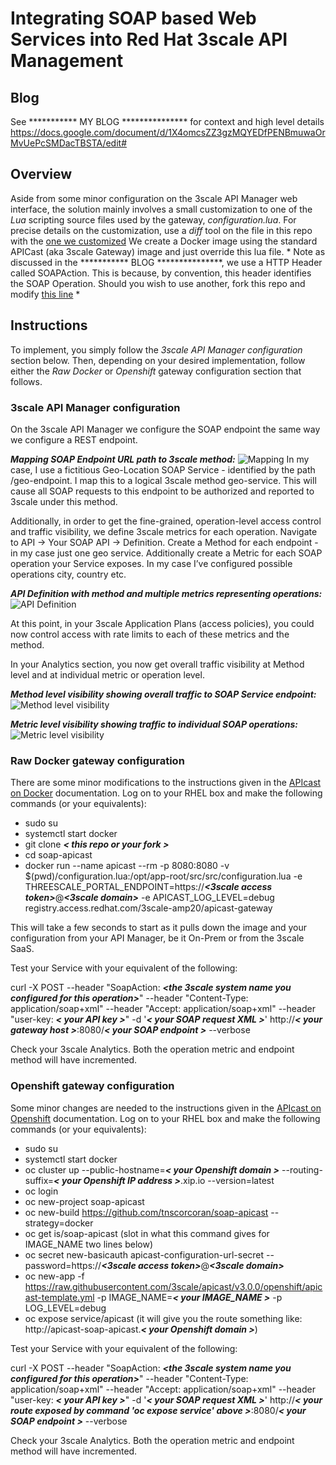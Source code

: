 # Integrating SOAP based Web Services into Red Hat 3scale API Management

## Blog
See ***********         MY BLOG         *************** for context and high level details     https://docs.google.com/document/d/1X4omcsZZ3gzMQYEDfPENBmuwaOrMvUePcSMDacTBSTA/edit#

## Overview
Aside from some minor configuration on the 3scale API Manager web interface, the solution mainly involves a small customization to one of the *Lua* scripting source files used by the gateway, *configuration.lua*. For precise details on the customization, use a *diff* tool on the file in this repo with the [one we customized](https://github.com/3scale/apicast/blob/master/apicast/src/configuration.lua) 
We create a Docker image using the standard APICast (aka 3scale Gateway) image and just override this lua file. * Note as discussed in the ***********          BLOG         ***************, we use a HTTP Header called SOAPAction. This is because, by convention, this header identifies the SOAP Operation. Should you wish to use another, fork this repo and modify [this line](https://github.com/tnscorcoran/soap-apicast/blob/master/configuration.lua#L200) *

## Instructions
To implement, you simply follow the *3scale API Manager configuration* section below. Then, depending on your desired implementation, follow either the *Raw Docker* or *Openshift* gateway configuration section that follows.  

### 3scale API Manager configuration
On the 3scale API Manager we configure the SOAP endpoint the same way we configure a REST endpoint.

**_Mapping SOAP Endpoint URL path to 3scale method:_**
![Mapping](https://raw.githubusercontent.com/tnscorcoran/soap-apicast/master/_images/1-Mapping.png)
In my case, I use a fictitious Geo-Location SOAP Service - identified by the path /geo-endpoint. I map this to a logical 3scale method geo-service. This will cause all SOAP requests to this endpoint to be authorized and reported to 3scale under this method.

Additionally, in order to get the fine-grained, operation-level access control and traffic visibility, we define 3scale metrics for each operation. Navigate to API -> Your SOAP API -> Definition. Create a Method for each endpoint - in my case just one geo service. Additionally create a Metric for each SOAP operation your Service exposes. In my case I’ve configured possible operations city, country etc.

**_API Definition with method and multiple metrics representing operations:_**
![API Definition](https://raw.githubusercontent.com/tnscorcoran/soap-apicast/master/_images/2-method-metric-definition.png)

At this point, in your 3scale Application Plans (access policies), you could now control access with rate limits to each of these metrics and the method.

In your Analytics section, you now get overall traffic visibility at Method level and at individual metric or operation level.

**_Method level visibility showing overall traffic to SOAP Service endpoint:_**
![Method level visibility](https://raw.githubusercontent.com/tnscorcoran/soap-apicast/master/_images/3-method-level-analytics.png)


**_Metric level visibility showing traffic to individual SOAP operations:_**
![Metric level visibility](https://raw.githubusercontent.com/tnscorcoran/soap-apicast/master/_images/4-metric-operation-level-analytics.png)


### Raw Docker gateway configuration
There are some minor modifications to the instructions given in the [APIcast on Docker](https://support.3scale.net/docs/deployment-options/apicast-docker) documentation. Log on to your RHEL box and make the following commands (or your equivalents):

- sudo su
- systemctl start docker
- git clone **_< this repo or your fork >_** 
- cd soap-apicast 
- docker run --name apicast --rm -p 8080:8080 -v $(pwd)/configuration.lua:/opt/app-root/src/src/configuration.lua -e THREESCALE_PORTAL_ENDPOINT=https://**_<3scale access token>_**@**_<3scale domain>_** -e APICAST_LOG_LEVEL=debug registry.access.redhat.com/3scale-amp20/apicast-gateway

This will take a few seconds to start as it pulls down the image and your configuration from your API Manager, be it On-Prem or from the 3scale SaaS.

Test your Service with your equivalent of the following:

curl -X POST --header "SoapAction: **_<the 3scale system name you configured for this operation>_**" --header "Content-Type: application/soap+xml" --header "Accept: application/soap+xml" --header "user-key: **_< your API key >_**" -d '**_< your SOAP request XML >_**' http://**_< your gateway host >_**:8080/**_< your SOAP endpoint >_** --verbose

Check your 3scale Analytics. Both the operation metric and endpoint method will have incremented.

### Openshift gateway configuration
Some minor changes are needed to the instructions given in the [APIcast on Openshift](https://support.3scale.net/docs/deployment-options/apicast-openshift) documentation. Log on to your RHEL box and make the following commands (or your equivalents):

- sudo su
- systemctl start docker
- oc cluster up --public-hostname=**_< your Openshift domain >_** --routing-suffix=**_< your Openshift IP address >_**.xip.io --version=latest 
- oc login
- oc new-project soap-apicast
- oc new-build https://github.com/tnscorcoran/soap-apicast --strategy=docker
- oc get is/soap-apicast (slot in what this command gives for IMAGE_NAME two lines below)
- oc secret new-basicauth apicast-configuration-url-secret --password=https://**_<3scale access token>_**@**_<3scale domain>_**
- oc new-app -f https://raw.githubusercontent.com/3scale/apicast/v3.0.0/openshift/apicast-template.yml -p IMAGE_NAME=**_< your IMAGE_NAME >_** -p LOG_LEVEL=debug
- oc expose service/apicast (it will give you the route something like: http://apicast-soap-apicast.**_< your Openshift domain >_**)

Test your Service with your equivalent of the following:

curl -X POST --header "SoapAction: **_<the 3scale system name you configured for this operation>_**" --header "Content-Type: application/soap+xml" --header "Accept: application/soap+xml" --header "user-key: **_< your API key >_**" -d '**_< your SOAP request XML >_**' http://**_< your route exposed by command 'oc expose service' above >_**:8080/**_< your SOAP endpoint >_** --verbose

Check your 3scale Analytics. Both the operation metric and endpoint method will have incremented.
